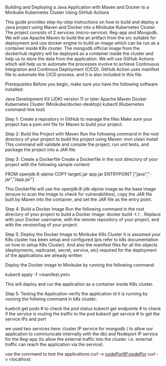 Building and Deploying a Java Application with Maven and Docker to a Minikube Kubernetes Cluster Using GitHub Actions

This guide provides step-by-step instructions on how to build and deploy a Java project using Maven and Docker into a Minikube Kubernetes Cluster.
The project consists of 2 services (micro-service): Reg-app and Mongodb. We will use Apache Maven to build the an artifact from the src suitable 
for deployment and use docker engine to build an image which can be run as a container inside K8s cluster. The mongodb official image from the dockerhub
registry will be deployed as a container inside the cluster and help us to store the data from the application.
We will use GitHub Actions which will help us to automate the processes involve to achieve Continuous Integration and Continous Deployment (CICD).
GitHub Action uses manifest file to automate the CICD process. and it is also included in this file.



Prerequisites
Before you begin, make sure you have the following software installed:

Java Development Kit (JDK) version 11 or later
Apache Maven
Docker
Kubernetes Cluster (Minikube/docker-desktop)
kubectl (Kubernetes command-line tool)

Step 1: Create a repository in GitHub to manage the files
Make sure your project has a pom.xml file for Maven to build your project.

Step 2: Build the Project with Maven
Run the following command in the root directory of your project to build the project using Maven:
mvn clean install
This command will validate and compile the project, run unit tests, and package the project into a JAR file.

Step 3: Create a Dockerfile
Create a Dockerfile in the root directory of your project with the following sample content:

FROM openjdk:8-alpine
COPY target/<your-project-name>.jar app.jar
ENTRYPOINT ["java","-jar","/app.jar"]

This Dockerfile will use the openjdk:8-jdk-alpine image as the base image (ensure to scan the image to check for vulnerabilities), copy the JAR file built by Maven into the container, and set the JAR file as the entry point.
  
Step 4: Build a Docker Image
Run the following command in the root directory of your project to build a Docker image:
docker build -t <your-docker-username>/<your-repo-name>:<version> .
Replace <your-docker-username> with your Docker username, <your-project-name> with the remote repository of your project, and <version> with the version/tag of your project.

Step 5: Deploy the Docker Image to Minikube K8s Cluster
It is assumed your K8s cluster has been setup and configured (pls refer to k8s documentation on how to setup K8s Cluster).
And also the manifest files for all the objects (deployments, replicaset, secret, service, etc) required for the deployment of the applications are already written

Deploy the Docker image to Minikube by running the following command:

kubectl apply -f <manifest.yml>

This will deploy and run the application as a container inside K8s cluster.
  
Step 5: Testing the Application
verify the application id it is running by running the follwing command in k8s cluster:

kuebctl get pods # to check the pod status
kubectl get endpoints # to check if the service is routing the traffic to the pod
kubectl get service # to get the service IPs and port 
 
we used two services here: cluster IP service for mongodb ( to allow our application to communicate internally with the db) and Nodeport IP service for the Reg-app (to allow the external traffic into the cluster. i.e. external traffic can reach the application via the service).

 use the command to test the applications
  curl -v <nodePortIP:nodePor> 
  curl -v <localhost:<nodePort>







